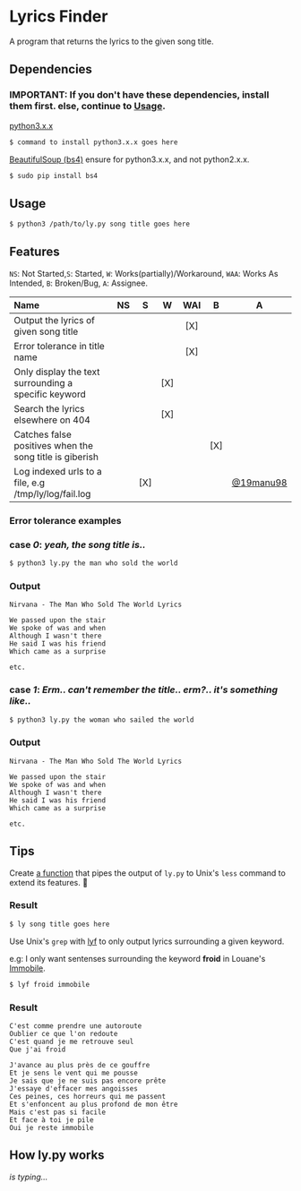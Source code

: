 # Lyrics Finder

A program that returns the lyrics to the given song title.

## Dependencies 
### IMPORTANT: If you don't have these dependencies, install them first. else, continue to [Usage](#Usage).

[python3.x.x](https://www.python.org/downloads/)

```bash
$ command to install python3.x.x goes here
```

[BeautifulSoup (bs4)](https://www.crummy.com/software/BeautifulSoup/bs4/doc/) ensure for python3.x.x, and not python2.x.x.

```bash
$ sudo pip install bs4
```

## Usage

```bash
$ python3 /path/to/ly.py song title goes here
```

## Features

`NS`: Not Started,`S`: Started, `W`: Works(partially)/Workaround, `WAA`: Works As Intended, `B`: Broken/Bug, `A`: Assignee.

| Name                                                    | NS | S   | W   | WAI | B   | A                                        |
|:--------------------------------------------------------|:--:|:---:|-----|:---:|:---:|------------------------------------------|
| Output the lyrics of given song title                   |    |     |     | [X] |     |                                          |
| Error tolerance in title name                           |    |     |     | [X] |     |                                          |
| Only display the text surrounding a specific keyword    |    |     | [X] |     |     |                                          |
| Search the lyrics elsewhere on 404                      |    |     | [X] |     |     |                                          |
| Catches false positives when the song title is giberish |    |     |     |     | [X] |                                          |
| Log indexed urls to a file, e.g /tmp/ly/log/fail.log    |    | [X] |     |     |     | [@19manu98](https://github.com/19manu98) |



### Error tolerance examples
### case _0_: *yeah, the song title is..*

```bash 
$ python3 ly.py the man who sold the world
```

### Output
```
Nirvana - The Man Who Sold The World Lyrics 

We passed upon the stair
We spoke of was and when
Although I wasn't there
He said I was his friend
Which came as a surprise

etc.
```

### case _1_: *Erm.. can't remember the title.. erm?.. it's something like..*

```bash 
$ python3 ly.py the woman who sailed the world
```

### Output
```
Nirvana - The Man Who Sold The World Lyrics 

We passed upon the stair
We spoke of was and when
Although I wasn't there
He said I was his friend
Which came as a surprise

etc.
```

## Tips

Create [a function](https://github.com/tati-z/.dotfiles/blob/62bf7c304d4655e0d0886e3c126e0975b18a1664/.alias#L54 "simply change to corresponding path") that pipes the output of `ly.py` to Unix's `less` command to extend its features. 👻
### Result

```bash
$ ly song title goes here
```

Use  Unix's `grep` with [lyf](https://github.com/tati-z/.dotfiles/blob/9095247f54d12280a3118600d65598ee78191ab9/.alias#L62) to only output lyrics surrounding a given keyword.

e.g: I only want sentenses surrounding the keyword **froid** in Louane's [Immobile](https://youtu.be/1MVl9uzdl8k "Play").

```bash
$ lyf froid immobile
```

### Result

```
C'est comme prendre une autoroute
Oublier ce que l'on redoute
C'est quand je me retrouve seul
Que j'ai froid

J'avance au plus près de ce gouffre
Et je sens le vent qui me pousse
Je sais que je ne suis pas encore prête
J'essaye d'effacer mes angoisses
Ces peines, ces horreurs qui me passent
Et s'enfoncent au plus profond de mon être
Mais c'est pas si facile
Et face à toi je pile
Oui je reste immobile
```

## How ly.py works
_is typing..._
